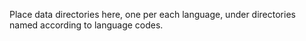 Place data directories here, one per each language, under directories named according to language codes.

